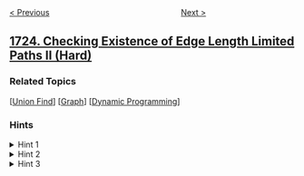 <!--|This file generated by command(leetcode description); DO NOT EDIT.    |-->
<!--+----------------------------------------------------------------------+-->
<!--|@author    openset <openset.wang@gmail.com>                           |-->
<!--|@link      https://github.com/openset                                 |-->
<!--|@home      https://github.com/openset/leetcode                        |-->
<!--+----------------------------------------------------------------------+-->

[< Previous](../find-minimum-time-to-finish-all-jobs "Find Minimum Time to Finish All Jobs")
　　　　　　　　　　　　　　　　
[Next >](../number-of-rectangles-that-can-form-the-largest-square "Number Of Rectangles That Can Form The Largest Square")

## [1724. Checking Existence of Edge Length Limited Paths II (Hard)](https://leetcode.com/problems/checking-existence-of-edge-length-limited-paths-ii "")



### Related Topics
  [[Union Find](../../tag/union-find/README.md)]
  [[Graph](../../tag/graph/README.md)]
  [[Dynamic Programming](../../tag/dynamic-programming/README.md)]

### Hints
<details>
<summary>Hint 1</summary>
Find the minimum spanning tree of the given graph.
</details>

<details>
<summary>Hint 2</summary>
Root the tree in an arbitrary node and calculate the maximum weight of the edge from each node to the chosen root.
</details>

<details>
<summary>Hint 3</summary>
To answer a query, find the lca between the two nodes, and find the maximum weight from each of the query nodes to their lca and compare it to the given limit.
</details>
